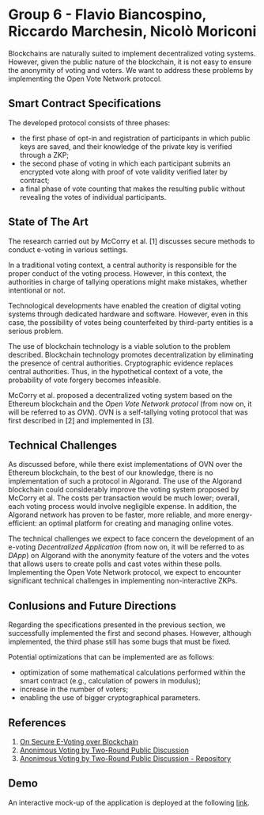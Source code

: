 # Group 6 - Flavio Biancospino, Riccardo Marchesin, Nicolò Moriconi

Blockchains are naturally suited to implement decentralized voting systems. However, given the public nature of the blockchain, it is not easy to ensure the anonymity of voting and voters. We want to address these problems by implementing the Open Vote Network protocol.

## Smart Contract Specifications

The developed protocol consists of three phases: 
- the first phase of opt-in and registration of participants in which public keys are saved, and their knowledge of the private key is verified through a ZKP; 
- the second phase of voting in which each participant submits an encrypted vote along with proof of vote validity verified later by contract;
- a final phase of vote counting that makes the resulting public without revealing the votes of individual participants.

## State of The Art

The research carried out by McCorry et al. [1] discusses secure methods to conduct e-voting in various settings.

In a traditional voting context, a central authority is responsible for the proper conduct of the voting process. However, in this context, the authorities in charge of tallying operations might make mistakes, whether intentional or not.

Technological developments have enabled the creation of digital voting systems through dedicated hardware and software. However, even in this case, the possibility of votes being counterfeited by third-party entities is a serious problem.

The use of blockchain technology is a viable solution to the problem described. Blockchain technology promotes decentralization by eliminating the presence of central authorities. Cryptographic evidence replaces central authorities. Thus, in the hypothetical context of a vote, the probability of vote forgery becomes infeasible.

McCorry et al. proposed a decentralized voting system based on the Ethereum blockchain and the _Open Vote Network protocol_ (from now on, it will be referred to as _OVN_). OVN is a self-tallying voting protocol that was first described in [2] and implemented in [3].

## Technical Challenges

As discussed before, while there exist implementations of OVN over the Ethereum blockchain, to the best of our knowledge, there is no implementation of such a protocol in Algorand. The use of the Algorand blockchain could considerably improve the voting system proposed by McCorry et al. The costs per transaction would be much lower; overall, each voting process would involve negligible expense. In addition, the Algorand network has proven to be faster, more reliable, and more energy-efficient: an optimal platform for creating and managing online votes.

The technical challenges we expect to face concern the development of an e-voting _Decentralized Application_ (from now on, it will be referred to as _DApp_) on Algorand with the anonymity feature of the voters and the votes that allows users to create polls and cast votes within these polls. Implementing the Open Vote Network protocol, we expect to encounter significant technical challenges in implementing non-interactive ZKPs.

## Conlusions and Future Directions

Regarding the specifications presented in the previous section, we successfully implemented the first and second phases. However, although implemented, the third phase still has some bugs that must be fixed.

Potential optimizations that can be implemented are as follows:
- optimization of some mathematical calculations performed within the smart contract (e.g., calculation of powers in modulus);
- increase in the number of voters;
- enabling the use of bigger cryptographical parameters.

## References

1. [On Secure E-Voting over Blockchain](https://dl.acm.org/doi/pdf/10.1145/3461461)
2. [Anonimous Voting by Two-Round Public Discussion](http://homepages.cs.ncl.ac.uk/feng.hao/files/OpenVote_IET.pdf)
3. [Anonimous Voting by Two-Round Public Discussion - Repository](https://github.com/stonecoldpat/anonymousvoting)

## Demo

An interactive mock-up of the application is deployed at the following [link](https://dao-proposal-group-6.fly.dev/).
